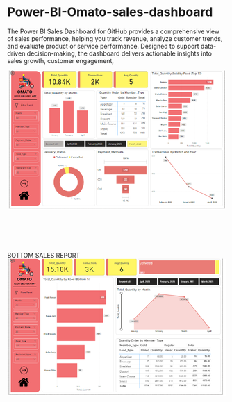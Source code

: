 # Power-BI-Omato-sales-dashboard
The Power BI Sales Dashboard for GitHub provides a comprehensive view of sales performance, helping you track revenue, analyze customer trends, and evaluate product or service performance. Designed to support data-driven decision-making, the dashboard delivers actionable insights into sales growth, customer engagement,

<img src="https://github.com/sksachin225/Power-BI-Omato-sales-dashboard/blob/1cdfc20f107a9aaa787957e0c96963261b761414/Omato%20dashboard1.PNG" alt="Image Description" width="600">

<br><br><br><br>

BOTTOM SALES REPORT
<img src="https://github.com/sksachin225/Power-BI-Omato-sales-dashboard/blob/1cdfc20f107a9aaa787957e0c96963261b761414/Omato%20Dashboard2.PNG" alt="Image Description" width="600">


